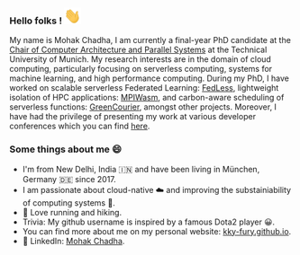 ### Hello folks ! <img src="https://github.com/kky-fury/kky-fury/blob/main/wave.gif" width="30">

My name is Mohak Chadha, I am currently a final-year PhD candidate at the [Chair of Computer Architecture and Parallel Systems](https://www.ce.cit.tum.de/caps/startseite/) at the Technical University of Munich. My research interests are in the domain of cloud computing, particularly focusing on serverless computing, systems for machine learning, and high performance computing. During my PhD, I have worked on scalable serverless Federated Learning: [FedLess](https://github.com/Serverless-Federated-Learning/FedLess), lightweight isolation of HPC applications: [MPIWasm](https://github.com/kky-fury/MPIWasm), and carbon-aware scheduling of serverless functions: [GreenCourier](https://github.com/kky-fury/carbon-sched), amongst other projects. Moreover, I have had the privilege of presenting my work at various developer conferences which you can find [here](https://kky-fury.github.io/techtalks/).


### Some things about me 😄

- I'm from New Delhi, India 🇮🇳 and have been living in München, Germany 🇩🇪 since 2017.
- I am passionate about cloud-native ☁️ and improving the substainiability of computing systems 🌲.
- 🏃 Love running and hiking.
- Trivia: My github username is inspired by a famous Dota2 player 😀.
- You can find more about me on my personal website: [kky-fury.github.io](https://kky-fury.github.io/). 
- 🔗 LinkedIn: [Mohak Chadha](https://www.linkedin.com/in/mohak-chadha-1490707b).


<!--
**kky-fury/kky-fury** is a ✨ _special_ ✨ repository because its `README.md` (this file) appears on your GitHub profile.

Here are some ideas to get you started:

-->
